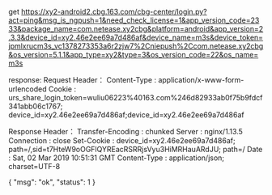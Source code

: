 get
https://xy2-android2.cbg.163.com/cbg-center/login.py?act=ping&msg_is_ngpush=1&need_check_license=1&app_version_code=2333&package_name=com.netease.xy2cbg&platform=android&app_version=2.3.3&device_id=xy2.46e2ee69a7d486af&device_name=m3s&device_token=jpmlxrucm3s_vc1378273353a6r2zjw7%2Cniepush%2Ccom.netease.xy2cbg&os_version=5.1.1&app_type=xy2&type=3&os_version_code=22&os_name=m3s

response:
Request Header：
Content-Type : application/x-www-form-urlencoded
Cookie : urs_share_login_token=wuliu06223%40163.com%246d82933ab0f75b9fdcf341abb06c1767; device_id=xy2.46e2ee69a7d486af;device_id=xy2.46e2ee69a7d486af


Response Header：
Transfer-Encoding : chunked
Server : nginx/1.13.5
Connection : close
Set-Cookie : device_id=xy2.46e2ee69a7d486af; path=/,sid=t7HteW9oOGFlQYREacRSRRjsVyu3HiMRHauARdJU; path=/
Date : Sat, 02 Mar 2019 10:51:31 GMT
Content-Type : application/json; charset=UTF-8


{
    "msg": "ok",
    "status": 1
}